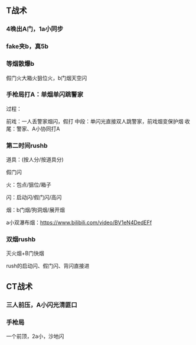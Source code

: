 ## T战术 

### 4晚出A门，1a小同步

### fake夹b，真5b

### 等烟散爆b

假门火大箱火狙位火，b门烟天空闪



### 手枪局打A：单烟单闪跳警家

过程：

前戏：一人丢警家烟闪，假打
中段：单闪光直接双人跳警家，前戏烟变保护烟
收尾：警家、A小协同打A

### 第二时间rushb

道具：(按人分/按道具分)

假门闪

火：包点/狙位/箱子

闪：启动闪/假门闪/高闪

烟：b门烟/狗洞烟/展开烟



a小双瀑布烟：https://www.bilibili.com/video/BV1eN4DedEFf



### 双烟rushb

灭火烟+B门快烟

rush的启动闪、假门闪、背闪直接进

## CT战术

### 三人前压，A小闪光清匪口

### 手枪局

一个前顶，2a小，沙地闪